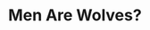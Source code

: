 --- 
title: "Men Are Wolves?"
publishdate: "2019-6-1T16:48:46+02:00"
src: "https://365manga.net/manga/men-are-wolves"
image: "https://data.365manga.net/images/thumbnails/19136-men-are-wolves.jpg"
description: "Shiino Tazumura is a bit of an odd girl. One day in a park, beside what is rumoured to be a haunted house, she discovers a beautiful dog injured behind the bushes whose wounds she tends to. The next day, a beautiful boy resembling the dog shows up on her doorstep..."
---